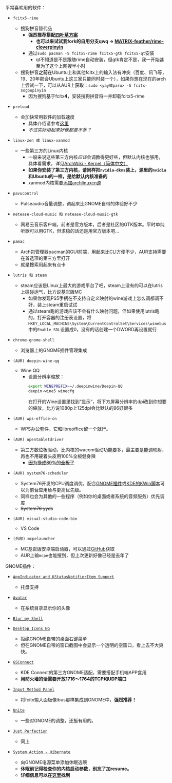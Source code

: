 平常喜欢用的软件：
* `fcitx5-rime`
    * 搜狗拼音替代品
        * **强烈推荐搭配[四叶草方案](https://github.com/fkxxyz/rime-cloverpinyin)**
            * **也可以来试试我fork的自用分支qwq -> [MATRIX-feather/rime-cloverpinyin](https://github.com/MATRIX-feather/rime-cloverpinyin)**
        * 通过`sudo pacman -S fcitx5-rime fcitx5-gtk fcitx5-qt`安装
            * qt不知道是不是跟随rime自动安装，但gtk肯定不是，我一开始甚至为了这个上网搜半小时
    * 搜狗拼音**之前**在Ubuntu上和其他fcitx上的输入法有冲突（百度、讯飞等，19、20年那会Ubuntu上这三家只能同时装一个），如果你想在现在的arch上尝试一下，可以从AUR上获取：`sudo <yay或paru> -S fcitx-sogoupinyin`
        * 因为搜狗基于fcitx**4**，安装搜狗拼音将一并卸载fcitx5-rime

* `preload`
    * 会加快常用软件的加载速度
        * 具体介绍请参考[这里](https://wiki.archlinux.org/title/Preload_(%E7%AE%80%E4%BD%93%E4%B8%AD%E6%96%87)#preload)
        * *不过实际用起来好像都差不多？*

* `linux-zen 或 linux-xanmod`
    * 一些第三方的Linux内核
        * 一般来说这些第三方内核*应该*会调教得更好些，但默认内核也够用，具体看需求，详见[ArchWiki - Kernel（简体中文）](https://wiki.archlinux.org/title/Kernel_(%E7%AE%80%E4%BD%93%E4%B8%AD%E6%96%87))
        * **如果你安装了第三方内核，请同样把`nvidia-dkms`装上，源里的`nvidia`和Ubuntu的一样，是给默认内核准备的**
        * xanmod内核需要[添加archlinuxcn源](./00-after-install.md#添加archlinuxcn源)

* `pavucontrol`
    * Pulseaudio音量调整，调起来比GNOME自带的体验好不少

* `netease-cloud-music 和 netease-cloud-music-gtk`
    * 网易云音乐客户端，前者是官方版本，后者是社区的GTK版本。平时单纯听歌可以用GTK，但求稳的话还是用官方版本吧...

* `pamac`
    * Arch包管理器pacman的GUI前端，用起来比CLI方便不少，AUR支持需要在首选项的第三方里打开
    * 就是搜索用起来有点卡

* `lutris 和 steam`
    * steam应该是Linux上最大的游戏平台了吧，steam上没有的可以在lutris上碰碰运气，比方说基岩版MC
        * 如果你发现PS5手柄在不支持自定义映射的wine游戏上怎么调都调不好，装上steam重启试试
        * 通过steam跑的游戏应该不会有什么映射问题，但如果使用lutris跑的，打开容器的注册表设置，将`HKEY_LOCAL_MACHINE\System\CurrentControlSet\Services\winebus`中的`Enable SDL`设置成0，没有的话创建一个DWORD再设置就行

* `chrome-gnome-shell`
    * 浏览器上的GNOME插件管理集成

* `(AUR) deepin-wine-qq`
    * Wine QQ
        * 设置分辨率缩放：
            ```Bash
            export WINEPREFIX=~/.deepinwine/Deepin-QQ
            deepin-wine5 winecfg
            ```
            在打开的Wine设置里找到“显示”，将下方屏幕分辨率的dpi改到你想要的缩放，比方说1080p上125dpi会比默认的96好很多

* `(AUR) wps-office-cn`
    * WPS办公套件，它和libreoffice留一个就行。

* `(AUR) opentabletdriver`
    * 第三方数位板驱动，比内核的wacom驱动功能要多，最主要是能调映射，再也不用硬着头皮用100%全板健身辣
        * ~~[因为换成80%的全板了](../ubuntu/otd.json)~~

* `(AUR) system76-scheduler`
    * System76开发的CPU调度调优，配合[GNOME插件](https://extensions.gnome.org/extension/4854/system76-scheduler/)或[KDE的KWin脚本](https://store.kde.org/p/1789957)可以为前台应用给与更高优先级。
    * 同样也会为其他的一些程序（例如你的桌面或者系统的音频服务）优先调度
    * ~~System76 yyds~~

* `(AUR) visual-studio-code-bin`
    * VS Code

* `(外部) mcpelauncher`
    * MC基岩版安卓端启动器，可以通过[GitHub](https://github.com/ChristopherHX/linux-packaging-scripts/releases)获取
    * AUR上输`mcpe`也能搜到，但上次更新好像已经是去年了

GNOME插件：
* [`AppIndicator and KStatusNotifierItem Support`](https://extensions.gnome.org/extension/615/appindicator-support/)
    * 托盘支持

* [`Avatar`](https://extensions.gnome.org/extension/4782/avatar/)
    * 在系统目录显示你的头像

* [`Blur my Shell`](https://extensions.gnome.org/extension/3193/blur-my-shell/)

* [`Desktop Icons NG`](https://extensions.gnome.org/extension/2087/desktop-icons-ng-ding/)
    * 拒绝GNOME自带的桌面右键菜单
    * 但在GNOME自带的窗口截图中会显示一个透明的空窗口，看上去不大爽快。

* [`GSConnect`](https://extensions.gnome.org/extension/1319/gsconnect/)
    * KDE Connect的第三方GNOME适配，需要搭配手机端APP食用
    * **用防火墙的话需要开放1716～1764的TCP和UDP端口**

* [`Input Method Panel`](https://extensions.gnome.org/extension/261/kimpanel/)
    * 将fcitx输入面板像ibus那样集成到GNOME中，**强烈推荐！**

* [`Unite`](https://extensions.gnome.org/extension/1287/unite/)
    * 一些对GNOME的调整，还挺有用的。

* [`Just Perfection`](https://extensions.gnome.org/extension/3843/just-perfection/)
    * 同上

* [`System Action - Hibernate`](https://extensions.gnome.org/extension/3814/system-action-hibernate/)
    * 向GNOME电源菜单添加休眠选项
    * **休眠前记得检查你的内核启动参数，别忘了加resume。**
    * **详细信息可以在[这里](https://wiki.archlinux.org/title/Power_management_(%E7%AE%80%E4%BD%93%E4%B8%AD%E6%96%87)/Suspend_and_hibernate_(%E7%AE%80%E4%BD%93%E4%B8%AD%E6%96%87)#%E4%BC%91%E7%9C%A0)找到**